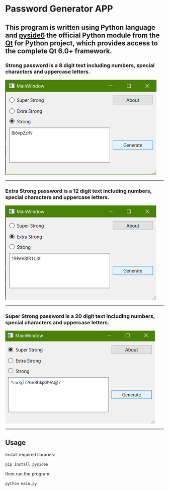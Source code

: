 # Password Generator APP

## This program is written using Python language and [pyside6](https://www.qt.io/qt-for-python)  the official Python module from the [Qt](https://www.qt.io/) for Python project, which provides access to the complete Qt 6.0+ framework.

### Strong password is a 8 digit text including numbers, special characters and uppercase letters.

![image](pic/strong.png)

---

### Extra Strong password is a 12 digit text including numbers, special characters and uppercase letters.

![image](pic/extra.png)

---

### Super Strong password is a 20 digit text including numbers, special characters and uppercase letters.

![image](pic/superstrong.png)

---

## Usage
Install required libraries:
```
pip install pyside6
```
then run the program:
```
python main.py
```
